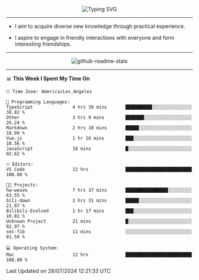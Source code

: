<p align="center">
  <img src="https://readme-typing-svg.demolab.com?font=Fira+Code&weight=500&size=32&duration=2500&pause=1600&center=true&vCenter=true&random=false&width=1024&height=64&lines=Hi+there+%F0%9F%91%8B;I'm+delighted+you+could+make+it+here+%F0%9F%8E%89;I'm+Harry%2C+a+college+student+still+finding+my+way" alt="Typing SVG" />
</p>


---


- I aim to acquire diverse new knowledge through practical experience.

- I aspire to engage in friendly interactions with everyone and form interesting friendships.


---


<p align="center">
  <img src="https://github-readme-stats.vercel.app/api?username=Harry-Jing&show_icons=true" alt="github-readme-stats"/>
</p>


---

<!--START_SECTION:waka-->
📊 **This Week I Spent My Time On** 

```text
🕑︎ Time Zone: America/Los_Angeles

💬 Programming Languages: 
TypeScript               4 hrs 39 mins       ██████████░░░░░░░░░░░░░░░   38.82 % 
Other                    3 hrs 9 mins        ███████░░░░░░░░░░░░░░░░░░   26.24 % 
Markdown                 2 hrs 10 mins       █████░░░░░░░░░░░░░░░░░░░░   18.09 % 
Vue.js                   1 hr 16 mins        ███░░░░░░░░░░░░░░░░░░░░░░   10.56 % 
JavaScript               18 mins             █░░░░░░░░░░░░░░░░░░░░░░░░   02.62 % 

🔥 Editors: 
VS Code                  12 hrs              █████████████████████████   100.00 % 

🐱‍💻 Projects: 
hw-weave                 7 hrs 37 mins       ████████████████░░░░░░░░░   63.55 % 
bili-down                2 hrs 31 mins       █████░░░░░░░░░░░░░░░░░░░░   21.07 % 
Bilibili-Evolved         1 hr 17 mins        ███░░░░░░░░░░░░░░░░░░░░░░   10.81 % 
Unknown Project          21 mins             █░░░░░░░░░░░░░░░░░░░░░░░░   02.97 % 
sec-fib                  11 mins             ░░░░░░░░░░░░░░░░░░░░░░░░░   01.59 % 

💻 Operating System: 
Mac                      12 hrs              █████████████████████████   100.00 % 
```


 Last Updated on 28/07/2024 12:21:33 UTC
<!--END_SECTION:waka-->
